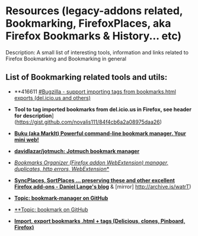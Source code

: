 # Resources (legacy-addons related, Bookmarking, FirefoxPlaces, aka Firefox Bookmarks & History... etc)

Description: A small list of interesting tools, information and links related to Firefox Bookmarking and Bookmarking in general

## List of Bookmarking related tools and utils:

- **416611 [#Bugzilla - support importing tags from bookmarks.html exports (del.icio.us and others)](https://bugzilla.mozilla.org/show_bug.cgi?id=416611)

- **Tool to tag imported bookmarks from del.icio.us in Firefox, see header for description**](https://gist.github.com/novalis111/84f4cb6a2a08975daa26)

- [**Buku (aka MarkIt) Powerful command-line bookmark manager. Your mini web!**](https://github.com/jarun/Buku)

- [**davidlazar/jotmuch: Jotmuch bookmark manager**](https://github.com/davidlazar/jotmuch)

- [**Bookmarks Organizer (Firefox addon WebExtension) manager, duplicates, http* errors, WebExtension**](https://github.com/cadeyrn/bookmarks-organizer)

- [**SyncPlaces, SortPlaces ... preserving these and other excellent Firefox add-ons - Daniel Lange's blog**](https://daniel-lange.com/archives/71-SyncPlaces,-SortPlaces-...-preserving-these-and-other-excellent-Firefox-add-ons.html) & [mirror] http://archive.is/watrT)

- [**Topic: bookmark-manager on GitHub**](https://github.com/topics/bookmark-manager)
- [**Topic: bookmark on GitHub](https://github.com/topics/bookmark)

- [**Import, export bookmarks .html + tags (Delicious, clones, Pinboard, Firefox)**](https://superuser.com/questions/223182/importing-delicious-export-into-firefox-3)
